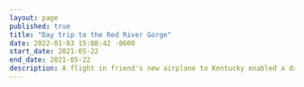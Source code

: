 ```yaml
---
layout: page
published: true
title: "Day trip to the Red River Gorge"
date: 2022-01-03 15:08:42 -0600
start_date: 2021-05-22
end_date: 2021-05-22
description: A flight in friend's new airplane to Kentucky enabled a day trip of easy rock climbing in the Red River Gorge.
---
```


